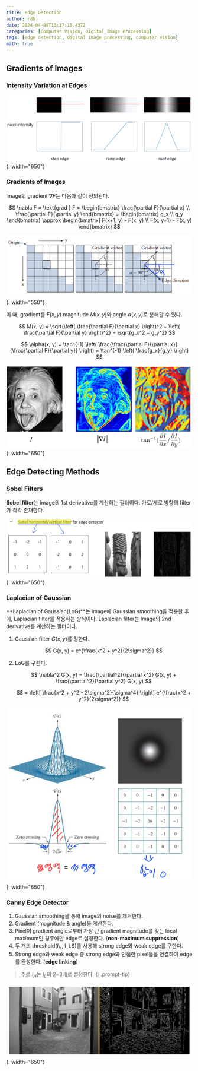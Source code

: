 ```yaml
---
title: Edge Detection
author: rdh
date: 2024-04-09T13:17:15.437Z
categories: [Computer Vision, Digital Image Processing]
tags: [edge detection, digital image processing, computer vision]
math: true
---
```

## Gradients of Images
### Intensity Variation at Edges
![](/assets/img/edge-detection-01.png){: width="650"}

### Gradients of Images
Image의 gradient $\nabla F$는 다음과 같이 정의된다.

$$
\nabla F = \text{grad } F = \begin{bmatrix}
\frac{\partial F}{\partial x} \\
\frac{\partial F}{\partial y}
\end{bmatrix} = \begin{bmatrix}
g_x \\
g_y
\end{bmatrix}
\approx \begin{bmatrix}
F(x+1, y) - F(x, y) \\
F(x, y+1) - F(x, y)
\end{bmatrix}
$$

![](/assets/img/edge-detection-02.png){: width="550"}

이 때, gradient를 $F(x,y)$ magnitude $M(x,y)$와 angle $\alpha (x,y)$로 분해할 수 있다.

$$
M(x, y) = \sqrt{\left( \frac{\partial F}{\partial x} \right)^2 + \left( \frac{\partial F}{\partial y} \right)^2} = \sqrt{g_x^2 + g_y^2}
$$

$$
\alpha(x, y) = \tan^{-1} \left( \frac{\frac{\partial F}{\partial x}}{\frac{\partial F}{\partial y}} \right) = \tan^{-1} \left( \frac{g_x}{g_y} \right)
$$

![](/assets/img/edge-detection-03.png){: width="650"}


## Edge Detecting Methods
### Sobel Filters
**Sobel filter**는 image의 1st derivative를 계산하는 필터이다. 가로/세로 방향의 filter가 각각 존재한다.

![](/assets/img/spatial-filters-08.png){: width="650"}

### Laplacian of Gaussian
**Laplacian of Gaussian(LoG)**는 image에 Gaussian smoothing을 적용한 후에, Laplacian filter를 적용하는 방식이다. Laplacian filter는 Image의 2nd derivative를 계산하는 필터이다.

1. Gaussian filter $G(x,y)$를 정한다.

    $$
    G(x, y) = e^{\frac{x^2 + y^2}{2\sigma^2}}
    $$

2. LoG를 구한다.

    $$
    \nabla^2 G(x, y) = \frac{\partial^2}{\partial x^2} G(x, y) + \frac{\partial^2}{\partial y^2} G(x, y)
    $$

    $$
    = \left[ \frac{x^2 + y^2 - 2\sigma^2}{\sigma^4} \right] e^{\frac{x^2 + y^2}{2\sigma^2}}
    $$

![](/assets/img/edge-detection-04.png){: width="650"}

### Canny Edge Detector

1. Gaussian smoothing을 통해 image의 noise를 제거한다.
2. Gradient (magnitude & angle)을 계산한다.
3. Pixel이 gradient angle로부터 가장 큰 gradient magnitude를 갖는 local maximum인 경우에만 edge로 설정한다. (**non-maximum suppression**)
4. 두 개의 threshold($I_H$, I_L$)를 사용해 strong edge와 weak edge를 구한다.
5. Strong edge와 weak edge 중 strong edge와 인접한 pixel들을 연결하여 edge를 완성한다. (**edge linking**)

> 주로 $I_H$는 $I_L$의 2~3배로 설정한다.
{: .prompt-tip}

![](/assets/img/edge-detection-05.png){: width="650"}
